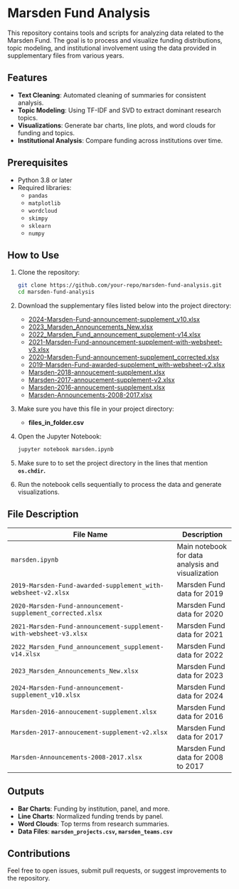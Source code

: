 # Marsden Fund Analysis

This repository contains tools and scripts for analyzing data related to the Marsden Fund. The goal is to process and visualize funding distributions, topic modeling, and institutional involvement using the data provided in supplementary files from various years.

## Features

- **Text Cleaning**: Automated cleaning of summaries for consistent analysis.
- **Topic Modeling**: Using TF-IDF and SVD to extract dominant research topics.
- **Visualizations**: Generate bar charts, line plots, and word clouds for funding and topics.
- **Institutional Analysis**: Compare funding across institutions over time.

## Prerequisites

- Python 3.8 or later
- Required libraries:
  - `pandas`
  - `matplotlib`
  - `wordcloud`
  - `skimpy`
  - `sklearn`
  - `numpy`

## How to Use

1. Clone the repository:
   ```bash
   git clone https://github.com/your-repo/marsden-fund-analysis.git
   cd marsden-fund-analysis
   ```

2. Download the supplementary files listed below into the project directory:
   - [2024-Marsden-Fund-announcement-supplement_v10.xlsx](https://www.royalsociety.org.nz/assets/2024-Marsden-Fund-announcement-supplement_v10.xlsx)
   - [2023_Marsden_Announcements_New.xlsx](https://www.royalsociety.org.nz/assets/2023_Marsden_Announcements_New.xlsx)
   - [2022_Marsden_Fund_announcement_supplement-v14.xlsx](https://www.royalsociety.org.nz/assets/2022_Marsden_Fund_announcement_supplement-v14.xlsx)
   - [2021-Marsden-Fund-announcement-supplement-with-websheet-v3.xlsx](https://www.royalsociety.org.nz/assets/2021-Marsden-Fund-announcement-supplement-with-websheet-v3.xlsx)
   - [2020-Marsden-Fund-announcement-supplement_corrected.xlsx](https://www.royalsociety.org.nz/assets/2020-Marsden-Fund-announcement-supplement_corrected.xlsx)
   - [2019-Marsden-Fund-awarded-supplement_with-websheet-v2.xlsx](https://www.royalsociety.org.nz/assets/2019-Marsden-Fund-awarded-supplement_with-websheet-v2.xlsx)
   - [Marsden-2018-annoucement-supplement.xlsx](https://www.royalsociety.org.nz/assets/Uploads/Marsden-2018-annoucement-supplement.xlsx)
   - [Marsden-2017-annoucement-supplement-v2.xlsx](sandbox:/mnt/data/Marsden-2017-annoucement-supplement-v2.xlsx)
   - [Marsden-2016-annoucement-supplement.xlsx](https://www.royalsociety.org.nz/assets/documents/Marsden-2016-annoucement-supplement.xlsx)
   - [Marsden-Announcements-2008-2017.xlsx](https://www.royalsociety.org.nz/assets/Uploads/Marsden-Announcements-2008-2017.xlsx)

3. Make sure you have this file in your project directory:

    - **files_in_folder.csv**


4. Open the Jupyter Notebook:
   ```bash
   jupyter notebook marsden.ipynb
   ```

5. Make sure to to set the project directory in the lines that mention **`os.chdir`.**

5. Run the notebook cells sequentially to process the data and generate visualizations.

## File Description

| File Name                                        | Description                                       |
|-------------------------------------------------|-------------------------------------------------|
| `marsden.ipynb`                                 | Main notebook for data analysis and visualization |
| `2019-Marsden-Fund-awarded-supplement_with-websheet-v2.xlsx` | Marsden Fund data for 2019                      |
| `2020-Marsden-Fund-announcement-supplement_corrected.xlsx` | Marsden Fund data for 2020                      |
| `2021-Marsden-Fund-announcement-supplement-with-websheet-v3.xlsx` | Marsden Fund data for 2021                      |
| `2022_Marsden_Fund_announcement_supplement-v14.xlsx` | Marsden Fund data for 2022                      |
| `2023_Marsden_Announcements_New.xlsx`           | Marsden Fund data for 2023                      |
| `2024-Marsden-Fund-announcement-supplement_v10.xlsx` | Marsden Fund data for 2024                      |
| `Marsden-2016-annoucement-supplement.xlsx`      | Marsden Fund data for 2016                      |
| `Marsden-2017-annoucement-supplement-v2.xlsx`   | Marsden Fund data for 2017                      |
| `Marsden-Announcements-2008-2017.xlsx`   | Marsden Fund data for 2008 to 2017                      |



## Outputs

- **Bar Charts**: Funding by institution, panel, and more.
- **Line Charts**: Normalized funding trends by panel.
- **Word Clouds**: Top terms from research summaries.
- **Data Files**: **`marsden_projects.csv`, `marsden_teams.csv`**

## Contributions

Feel free to open issues, submit pull requests, or suggest improvements to the repository.
